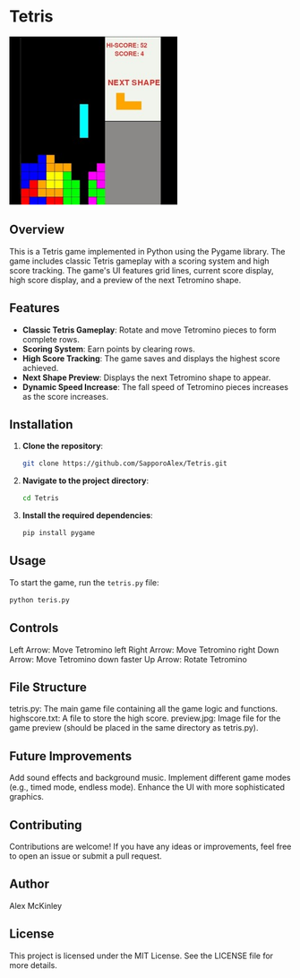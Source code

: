 # Tetris

![Game Preview](preview.jpg)

## Overview
This is a Tetris game implemented in Python using the Pygame library. The game includes classic Tetris gameplay with a scoring system and high score tracking. The game's UI features grid lines, current score display, high score display, and a preview of the next Tetromino shape.

## Features
- **Classic Tetris Gameplay**: Rotate and move Tetromino pieces to form complete rows.
- **Scoring System**: Earn points by clearing rows.
- **High Score Tracking**: The game saves and displays the highest score achieved.
- **Next Shape Preview**: Displays the next Tetromino shape to appear.
- **Dynamic Speed Increase**: The fall speed of Tetromino pieces increases as the score increases.

## Installation

1. **Clone the repository**:
    ```bash
    git clone https://github.com/SapporoAlex/Tetris.git
    ```
2. **Navigate to the project directory**:
    ```bash
    cd Tetris
    ```
3. **Install the required dependencies**:
    ```bash
    pip install pygame
    ```

## Usage

To start the game, run the `tetris.py` file:
```bash
python teris.py
```

## Controls

Left Arrow: Move Tetromino left
Right Arrow: Move Tetromino right
Down Arrow: Move Tetromino down faster
Up Arrow: Rotate Tetromino

## File Structure

tetris.py: The main game file containing all the game logic and functions.
highscore.txt: A file to store the high score.
preview.jpg: Image file for the game preview (should be placed in the same directory as tetris.py).

## Future Improvements

Add sound effects and background music.
Implement different game modes (e.g., timed mode, endless mode).
Enhance the UI with more sophisticated graphics.

## Contributing

Contributions are welcome! If you have any ideas or improvements, feel free to open an issue or submit a pull request.

## Author

Alex McKinley

## License

This project is licensed under the MIT License. See the LICENSE file for more details.
